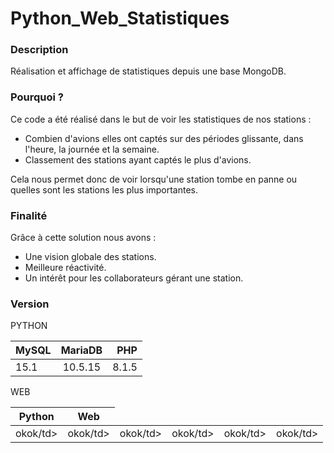 # Python_Web_Statistiques
### Description
Réalisation et affichage de statistiques depuis une base MongoDB.
### Pourquoi ?
Ce code a été réalisé dans le but de voir les statistiques de nos stations : 
* Combien d'avions elles ont captés sur des périodes glissante, dans l'heure, la journée et la semaine.
* Classement des stations ayant captés le plus d'avions.

Cela nous permet donc de voir lorsqu'une station tombe en panne ou quelles sont les stations les plus importantes.

### Finalité
Grâce à cette solution nous avons :
* Une vision globale des stations.
* Meilleure réactivité.
* Un intérêt pour les collaborateurs gérant une station.

### Version
PYTHON 

| MySQL        | MariaDB           | PHP  |
| ------------- |:-------------:| -----:|
| 15.1      | 10.5.15 | 8.1.5 |

WEB  

<table>
  <thead>
    <tr>
    <th>Python</th>
    <th>Web</th>
    </tr>
  </thead>
  <tbody>
    <tr>
    <td>okok/td>
    <td>okok/td>
    <td>okok/td>
    <td>okok/td>
    <td>okok/td>
    <td>okok/td>
    </tr>
  </tbody>
  </tr>
</table>

